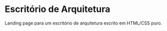 # Escritório de Arquitetura

Landing page para um escritório de arquitetura escrito em HTML/CSS puro.
